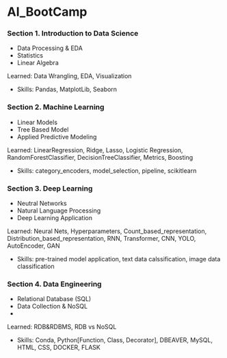 # AI_BootCamp

### Section 1. Introduction to Data Science
- Data Processing & EDA
- Statistics
- Linear Algebra

Learned: Data Wrangling, EDA, Visualization
  - Skills: Pandas, MatplotLib, Seaborn


### Section 2. Machine Learning
- Linear Models
- Tree Based Model
- Applied Predictive Modeling

Learned: LinearRegression, Ridge, Lasso, Logistic Regression, RandomForestClassifier, DecisionTreeClassifier, Metrics, Boosting
  - Skills: category_encoders, model_selection, pipeline, scikitlearn


### Section 3. Deep Learning
- Neutral Networks
- Natural Language Processing
- Deep Learning Application

Learned: Neural Nets, Hyperparameters, Count_based_representation, Distribution_based_representation, RNN, Transformer, CNN, YOLO, AutoEncoder, GAN
  - Skills: pre-trained model application, text data calssification, image data classification


### Section 4. Data Engineering
- Relational Database (SQL)
- Data Collection & NoSQL
-

Learned: RDB&RDBMS, RDB vs NoSQL
  - Skills: Conda, Python[Function, Class, Decorator], DBEAVER, MySQL, HTML, CSS, DOCKER, FLASK
